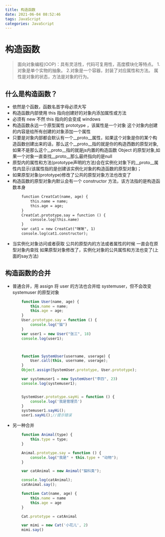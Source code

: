 ```yaml
---
title: 构造函数
date: 2021-06-04 08:52:46
tags: JavaScript
categories: JavaScript
---
```

# 构造函数


> 面向对象编程(OOP)：具有灵活性，代码可复用性，高度模块化等特点。 1.对象是单个实物的抽象。 2.对象是一个容器，封装了对应属性和方法。 属性是对象的状态，方法是对象的行为。


## 什么是构造函数？

- 依然是个函数，函数名首字母必须大写
- 构造函数内部使用 this 指向创建好的对象内添加属性或方法
- 必须有 new 不然 this 指向的会变成 windows
- 构造函数永远一个原型属性 prototype ，该属性是一个对象 这个对象内创建的内容是给所有创建的对象添加一个属性
- 只要是对象内部都会默认有一个__proto__属性，如果这个对象是你的某个构造函数创建出来的话，那么这个__proto__指的就是你的构造西数的原型对象,如果不是那么这个__proto__指的就是js内置的构造函数 Object 的原型对象,如果一个对象一直查找__proto__那么最终指向的是null
- 原型内的属性和方法(prototype声明的方法)会在实例化对象下的__proto__属性内显示(该属性指的是创建该实例化对象的构造函数的原型对象)；
- 如果原型对象(prototype)修改了公共的原型对象方法也改变了
- 构造函数的原型对象内默认会有一个 constructor 方法，该方法指的是构造函数本身
    ```xml
        function CreatCat(name, age) {
            this.name = name;
            this.age = age;
        }
        CreatCat.prototype.say = function () {
            console.log(this.name)
        }
        var cat1 = new CreatCat("咪咪", 1)
        console.log(cat1.constructor);
    ```
- 当实例化对象访问或者获取 公共的原型内的方法或者属性的时候  一直会在原型对象内查找  如果原型对象修改了，实例化对象的公共属性和方法也变了(上面的say方法)
## 构造函数的合并


- 普通合并，用 assign 将 user 的方法也合并给 systemuser，但不会改变 systemuser 的原型对象
    ```javaScript
        function User(name, age) {
            this.name = name;
            this.age = age;
        }
        User.prototype.say = function () {
            console.log("猫")
        }
        var user1 = new User("张三", 18)
        console.log(user1);



        function SystemUser(username, userage) {
            User.call(this, username, userage);
        }
        Object.assign(SystemUser.prototype, User.prototype);

        var systemuser1 = new SystemUser("李四", 23)
        console.log(systemuser1);


        SystemUser.prototype.sayHi = function () {
            console.log('我是管理员')
        }
        systemuser1.sayHi();
        user1.sayHi();//提示错误
    ```
    
- 另一种合并
    ```javaScript
        function Animal(type) {
            this.type = type;
        }

        Animal.prototype.say = function () {
            console.log("我是" + this.type + "动物");
        }

        var catAnimal = new Animal("猫科类");

        console.log(catAnimal);
        catAnimal.say();

        function Cat(name, age) {
            this.name = name
            this.age = age
        }

        Cat.prototype = catAnimal

        var mimi = new Cat('小花儿', 2)
        mimi.say()
    ```